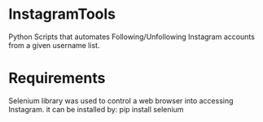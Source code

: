 # InstagramTools
Python Scripts that automates Following/Unfollowing Instagram accounts from a given username list.
# Requirements
Selenium library was used to control a web browser into accessing Instagram.
it can be installed by:
pip install selenium
